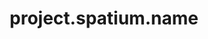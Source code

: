 ---
unique-name: spatium
type: social-network
title: project.spatium.name
launch-date:
website: https://www.spatium.club/
git-url:
license-url:
founders: ["labb", "galyna"]
pinned: true
hidden: false
layout: project
---